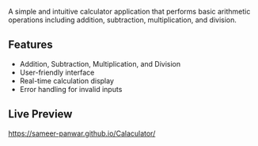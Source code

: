 A simple and intuitive calculator application that performs basic arithmetic operations including addition, subtraction, multiplication, and division.


## Features
- Addition, Subtraction, Multiplication, and Division
- User-friendly interface
- Real-time calculation display
- Error handling for invalid inputs



## Live Preview
https://sameer-panwar.github.io/Calaculator/

